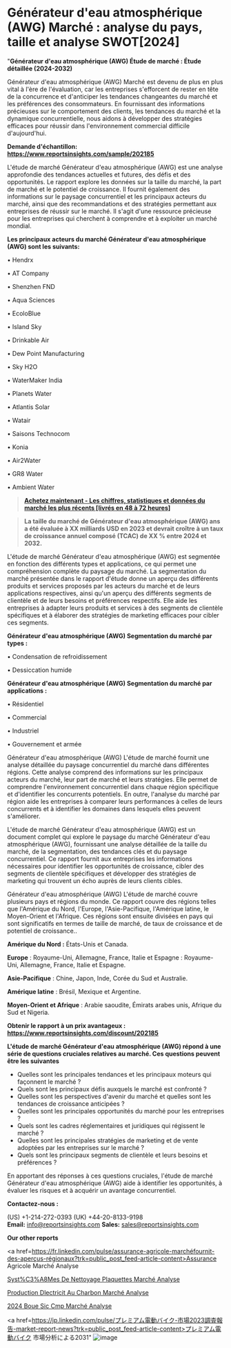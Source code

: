 # Générateur d'eau atmosphérique (AWG) Marché : analyse du pays, taille et analyse SWOT[2024]

"<strong>Générateur d'eau atmosphérique (AWG) Étude de marché : Étude détaillée (2024-2032)</strong>

Générateur d'eau atmosphérique (AWG) Marché est devenu de plus en plus vital à l'ère de l'évaluation, car les entreprises s'efforcent de rester en tête de la concurrence et d'anticiper les tendances changeantes du marché et les préférences des consommateurs. En fournissant des informations précieuses sur le comportement des clients, les tendances du marché et la dynamique concurrentielle, nous aidons à développer des stratégies efficaces pour réussir dans l'environnement commercial difficile d'aujourd'hui.

<strong>Demande d'échantillon: <a href=https://www.reportsinsights.com/sample/202185>https://www.reportsinsights.com/sample/202185</a></strong>

L'étude de marché Générateur d'eau atmosphérique (AWG) est une analyse approfondie des tendances actuelles et futures, des défis et des opportunités. Le rapport explore les données sur la taille du marché, la part de marché et le potentiel de croissance. Il fournit également des informations sur le paysage concurrentiel et les principaux acteurs du marché, ainsi que des recommandations et des stratégies permettant aux entreprises de réussir sur le marché. Il s'agit d'une ressource précieuse pour les entreprises qui cherchent à comprendre et à exploiter un marché mondial.

<strong>Les principaux acteurs du marché Générateur d'eau atmosphérique (AWG) sont les suivants:</strong>

• Hendrx

• AT Company

• Shenzhen FND

• Aqua Sciences

• EcoloBlue

• Island Sky

• Drinkable Air

• Dew Point Manufacturing

• Sky H2O

• WaterMaker India

• Planets Water

• Atlantis Solar

• Watair

• Saisons Technocom

• Konia

• Air2Water

• GR8 Water

• Ambient Water
<blockquote><a href=https://www.reportsinsights.com/buynow/202185><span style=text-decoration: underline;><strong>Achetez maintenant - Les chiffres, statistiques et données du marché les plus récents [livrés en 48 à 72 heures]</strong></span></a></blockquote>
<blockquote><span style=text-decoration: underline;><strong>La taille du marché de Générateur d'eau atmosphérique (AWG) ans a été évaluée à XX milliards USD en 2023 et devrait croître à un taux de croissance annuel composé (TCAC) de XX % entre 2024 et 2032.</strong></span></blockquote>
L'étude de marché Générateur d'eau atmosphérique (AWG) est segmentée en fonction des différents types et applications, ce qui permet une compréhension complète du paysage du marché. La segmentation du marché présentée dans le rapport d'étude donne un aperçu des différents produits et services proposés par les acteurs du marché et de leurs applications respectives, ainsi qu'un aperçu des différents segments de clientèle et de leurs besoins et préférences respectifs. Elle aide les entreprises à adapter leurs produits et services à des segments de clientèle spécifiques et à élaborer des stratégies de marketing efficaces pour cibler ces segments.

<strong>Générateur d'eau atmosphérique (AWG) Segmentation du marché par types :</strong>

• Condensation de refroidissement

• Dessiccation humide

<strong>Générateur d'eau atmosphérique (AWG) Segmentation du marché par applications :</strong>

• Résidentiel

• Commercial

• Industriel

• Gouvernement et armée

Générateur d'eau atmosphérique (AWG) L'étude de marché fournit une analyse détaillée du paysage concurrentiel du marché dans différentes régions. Cette analyse comprend des informations sur les principaux acteurs du marché, leur part de marché et leurs stratégies. Elle permet de comprendre l'environnement concurrentiel dans chaque région spécifique et d'identifier les concurrents potentiels. En outre, l'analyse du marché par région aide les entreprises à comparer leurs performances à celles de leurs concurrents et à identifier les domaines dans lesquels elles peuvent s'améliorer.

L'étude de marché Générateur d'eau atmosphérique (AWG) est un document complet qui explore le paysage du marché Générateur d'eau atmosphérique (AWG), fournissant une analyse détaillée de la taille du marché, de la segmentation, des tendances clés et du paysage concurrentiel. Ce rapport fournit aux entreprises les informations nécessaires pour identifier les opportunités de croissance, cibler des segments de clientèle spécifiques et développer des stratégies de marketing qui trouvent un écho auprès de leurs clients cibles.

Générateur d'eau atmosphérique (AWG) L'étude de marché couvre plusieurs pays et régions du monde. Ce rapport couvre des régions telles que l'Amérique du Nord, l'Europe, l'Asie-Pacifique, l'Amérique latine, le Moyen-Orient et l'Afrique. Ces régions sont ensuite divisées en pays qui sont significatifs en termes de taille de marché, de taux de croissance et de potentiel de croissance..

<strong>Amérique du Nord :</strong> États-Unis et Canada.

<strong>Europe</strong> : Royaume-Uni, Allemagne, France, Italie et Espagne : Royaume-Uni, Allemagne, France, Italie et Espagne.

<strong>Asie-Pacifique</strong> : Chine, Japon, Inde, Corée du Sud et Australie.

<strong>Amérique latine</strong> : Brésil, Mexique et Argentine.

<strong>Moyen-Orient et Afrique</strong> : Arabie saoudite, Émirats arabes unis, Afrique du Sud et Nigeria.

<strong>Obtenir le rapport à un prix avantageux : <a href=https://www.reportsinsights.com/discount/202185>https://www.reportsinsights.com/discount/202185</a></strong>

<strong>L'étude de marché Générateur d'eau atmosphérique (AWG) répond à une série de questions cruciales relatives au marché. Ces questions peuvent être les suivantes</strong>
<ul>
  <li>Quelles sont les principales tendances et les principaux moteurs qui façonnent le marché ?</li>
  <li>Quels sont les principaux défis auxquels le marché est confronté ?</li>
  <li>Quelles sont les perspectives d'avenir du marché et quelles sont les tendances de croissance anticipées ?</li>
  <li>Quelles sont les principales opportunités du marché pour les entreprises ?</li>
  <li>Quels sont les cadres réglementaires et juridiques qui régissent le marché ?</li>
  <li>Quelles sont les principales stratégies de marketing et de vente adoptées par les entreprises sur le marché ?</li>
  <li>Quels sont les principaux segments de clientèle et leurs besoins et préférences ?</li>
</ul>
En apportant des réponses à ces questions cruciales, l'étude de marché Générateur d'eau atmosphérique (AWG) aide à identifier les opportunités, à évaluer les risques et à acquérir un avantage concurrentiel.

<strong>Contactez-nous :</strong>

(US) +1-214-272-0393
(UK) +44-20-8133-9198
<strong>Email:</strong> <a>info@reportsinsights.com</a>
<strong>Sales:</strong> <a>sales@reportsinsights.com</a>

<strong>Our other reports</strong>

<a href=https://fr.linkedin.com/pulse/assurance-agricole-marchéfournit-des-aperçus-régionaux?trk=public_post_feed-article-content>Assurance Agricole Marché Analyse</a>

<a href=https://www.linkedin.com/pulse/syst%C3%A8mes-de-nettoyage-plaquettes-march%C3%A9-rapport-yeo6f/>Syst%C3%A8Mes De Nettoyage Plaquettes Marché Analyse</a>

<a href=https://www.linkedin.com/pulse/production-d%C3%A9lectricit%C3%A9-au-charbon-march%C3%A9-rapport-41q5f/>Production Dlectricit Au Charbon Marché Analyse</a>

<a href=https://www.linkedin.com/pulse/2024-boue-sic-cmp-march%C3%A9-rapport-sc%C3%A9nario-l44mc/>2024 Boue Sic Cmp Marché Analyse</a>

<a href=https://jp.linkedin.com/pulse/プレミアム電動バイク-市場2023調査報告-market-report-news?trk=public_post_feed-article-content>プレミアム電動バイク 市場分析による2031</a>"
![image](https://github.com/daminid12/RImarketTech/assets/158430485/e373764f-5569-4695-83f5-d4bc3c024a3f)
